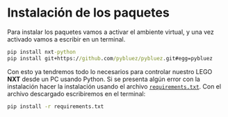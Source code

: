 # Instalación de los paquetes

Para instalar los paquetes vamos a activar el ambiente virtual, y una vez activado vamos a escribir en un terminal.

```bat
pip install nxt-python    
pip install git+https://github.com/pybluez/pybluez.git#egg=pybluez
```

Con esto ya tendremos todo lo necesarios para controlar nuestro LEGO **NXT** desde un PC usando Python. Si se presenta algún error con la instalación hacer la instalación usando el archivo [`requirements.txt`](./requirements.txt). Con el archivo descargado escribiremos en el terminal:

```bat
pip install -r requirements.txt
```